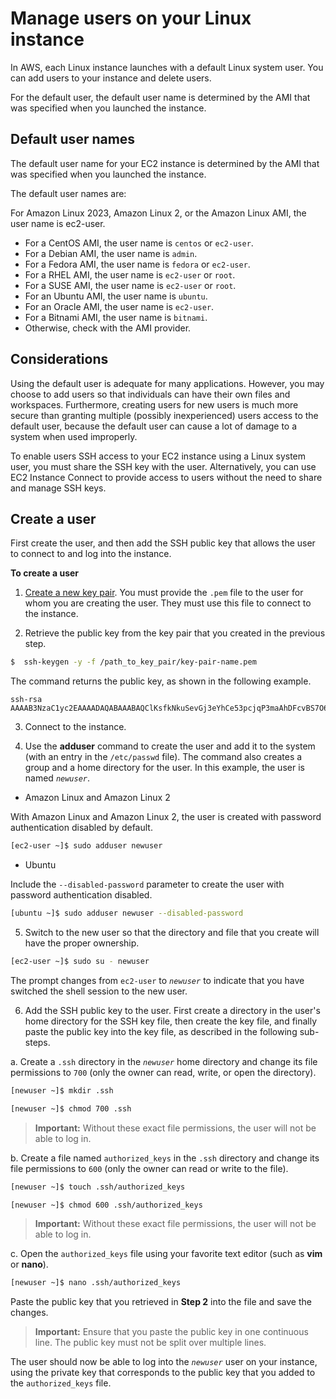 # Manage users on your Linux instance

In AWS, each Linux instance launches with a default Linux system user. You can add users to your instance and delete users.

For the default user, the default user name is determined by the AMI that was specified when you launched the instance.

## Default user names

The default user name for your EC2 instance is determined by the AMI that was specified when you launched the instance.

The default user names are:

For Amazon Linux 2023, Amazon Linux 2, or the Amazon Linux AMI, the user name is ec2-user.
- For a CentOS AMI, the user name is `centos` or `ec2-user`.
- For a Debian AMI, the user name is `admin`.
- For a Fedora AMI, the user name is `fedora` or `ec2-user`.
- For a RHEL AMI, the user name is `ec2-user` or `root`.
- For a SUSE AMI, the user name is `ec2-user` or `root`.
- For an Ubuntu AMI, the user name is `ubuntu`.
- For an Oracle AMI, the user name is `ec2-user`.
- For a Bitnami AMI, the user name is `bitnami`.
- Otherwise, check with the AMI provider.

## Considerations

Using the default user is adequate for many applications. However, you may choose to add users so that individuals can have their own files and workspaces. Furthermore, creating users for new users is much more secure than granting multiple (possibly inexperienced) users access to the default user, because the default user can cause a lot of damage to a system when used improperly.

To enable users SSH access to your EC2 instance using a Linux system user, you must share the SSH key with the user. Alternatively, you can use EC2 Instance Connect to provide access to users without the need to share and manage SSH keys.

## Create a user

First create the user, and then add the SSH public key that allows the user to connect to and log into the instance.

**To create a user**

1. [Create a new key pair](https://docs.aws.amazon.com/AWSEC2/latest/UserGuide/create-key-pairs.html#having-ec2-create-your-key-pair). You must provide the `.pem` file to the user for whom you are creating the user. They must use this file to connect to the instance.

2. Retrieve the public key from the key pair that you created in the previous step.

```bash
$  ssh-keygen -y -f /path_to_key_pair/key-pair-name.pem
```

The command returns the public key, as shown in the following example.

```
ssh-rsa AAAAB3NzaC1yc2EAAAADAQABAAABAQClKsfkNkuSevGj3eYhCe53pcjqP3maAhDFcvBS7O6Vhz2ItxCih+PnDSUaw+WNQn/mZphTk/a/gU8jEzoOWbkM4yxyb/wB96xbiFveSFJuOp/d6RJhJOI0iBXrlsLnBItntckiJ7FbtxJMXLvvwJryDUilBMTjYtwB+QhYXUMOzce5Pjz5/i8SeJtjnV3iAoG/cQk+0FzZqaeJAAHco+CY/5WrUBkrHmFJr6HcXkvJdWPkYQS3xqC0+FmUZofz221CBt5IMucxXPkX4rWi+z7wB3RbBQoQzd8v7yeb7OzlPnWOyN0qFU0XA246RA8QFYiCNYwI3f05p6KLxEXAMPLE
```

3. Connect to the instance.

4. Use the **adduser** command to create the user and add it to the system (with an entry in the `/etc/passwd` file). The command also creates a group and a home directory for the user. In this example, the user is named _`newuser`_.

- Amazon Linux and Amazon Linux 2

With Amazon Linux and Amazon Linux 2, the user is created with password authentication disabled by default.

```bash
[ec2-user ~]$ sudo adduser newuser
```

- Ubuntu

Include the `--disabled-password` parameter to create the user with password authentication disabled.

```bash
[ubuntu ~]$ sudo adduser newuser --disabled-password
```

5. Switch to the new user so that the directory and file that you create will have the proper ownership.

```bash
[ec2-user ~]$ sudo su - newuser
```

The prompt changes from `ec2-user` to _`newuser`_ to indicate that you have switched the shell session to the new user.

6. Add the SSH public key to the user. First create a directory in the user's home directory for the SSH key file, then create the key file, and finally paste the public key into the key file, as described in the following sub-steps.

a. Create a `.ssh` directory in the _`newuser`_ home directory and change its file permissions to `700` (only the owner can read, write, or open the directory).

```bash
[newuser ~]$ mkdir .ssh
```

```bash
[newuser ~]$ chmod 700 .ssh
```

> **Important:**
Without these exact file permissions, the user will not be able to log in.

b. Create a file named `authorized_keys` in the `.ssh` directory and change its file permissions to `600` (only the owner can read or write to the file).

```bash
[newuser ~]$ touch .ssh/authorized_keys
```

```bash
[newuser ~]$ chmod 600 .ssh/authorized_keys
```

> **Important:**
Without these exact file permissions, the user will not be able to log in.

c. Open the `authorized_keys` file using your favorite text editor (such as **vim** or **nano**).

```bash
[newuser ~]$ nano .ssh/authorized_keys
```

Paste the public key that you retrieved in **Step 2** into the file and save the changes.

> **Important:**
Ensure that you paste the public key in one continuous line. The public key must not be split over multiple lines.

The user should now be able to log into the _`newuser`_ user on your instance, using the private key that corresponds to the public key that you added to the `authorized_keys` file.
